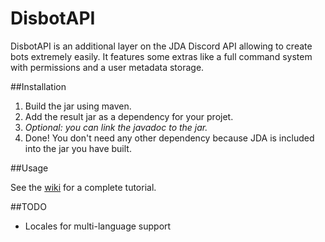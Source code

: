 # DisbotAPI
DisbotAPI is an additional layer on the JDA Discord API allowing to create bots extremely easily. It features some extras like a full command system with permissions and a user metadata storage.

##Installation

1. Build the jar using maven.
2. Add the result jar as a dependency for your projet.
3. *Optional: you can link the javadoc to the jar.*
4. Done! You don't need any other dependency because JDA is included into the jar you have built.

##Usage

See the [wiki](https://github.com/ImAFlyingPancake/DisbotAPI/wiki) for a complete tutorial.

##TODO

- Locales for multi-language support
